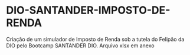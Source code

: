 # DIO-SANTANDER-IMPOSTO-DE-RENDA

Criação de um simulador de Imposto de Renda sob a tutela do Felipão da DIO pelo Bootcamp SANTANDER DIO.
Arquivo xlsx em anexo
